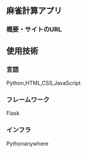 ## 麻雀計算アプリ

### 概要・サイトのURL

## 使用技術


### 言語
Python,HTML,CSS,JavaScript

### フレームワーク
Flask

### インフラ
Pythonanywhere
